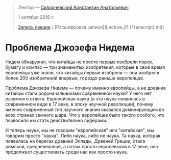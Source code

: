 > Лектор — [Скворчевский Константин Анатольевич](http://wikimipt.org/wiki/Скворчевский_Константин_Анатольевич)
>
> 1 октября 2016 г.
>
> [Запись лекции](https://drive.google.com/open?id=0B_ciiYZxHJLSekxFWUtvMi0zOUE) / [Расшифровка записи](Lecture_01 (Transcript).md)


# Проблема Джозефа Нидема

Нидем обнаружил, что китайцы не просто первые изобрели порох, бумагу и компас — три знаменитых изобретения, которые в своё время европейцы уже знали, что китайцы первые изобрели — они изобрели более 200 изобретений впервые, гораздо раньше европейцев.

Проблема Джозефа Нидема — почему именно европейцы, а не древние китайцы стали родоначальниками современной науки? У него нет разумного ответа. Европейская наука (а эта наука появилась в современном виде в 17 веке, в эпоху научной революции), почему именно современный тип научного знания оказался доминирующим во всех странах земного шара. Что у европейцев было такого особого, что позволило им стать действительно лидерами.

И теперь наука, мы не говорим "европейская" или "китайская", мы говорим просто "наука". Либо наука, либо не наука. Та наука, которая появилась на берегах древней Эллады, Древней Греции, стала римской, средневековой, а потом просто европейской в 17 веке, она продолжает существовать среди нас как просто наука.